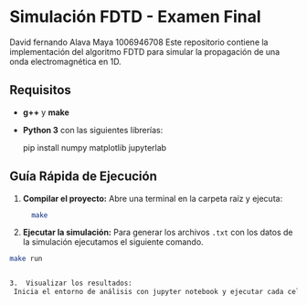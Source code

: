 # Simulación FDTD - Examen Final
David fernando Alava Maya 
1006946708
Este repositorio contiene la implementación del algoritmo FDTD para simular la propagación de una onda electromagnética en 1D.

## Requisitos

* **g++** y **make**
* **Python 3** con las siguientes librerías:
  
    pip install numpy matplotlib jupyterlab
 

## Guía Rápida de Ejecución

1.  **Compilar el proyecto:**
    Abre una terminal en la carpeta raíz y ejecuta:
    
    ```bash
      make
    

2.  **Ejecutar la simulación:**
    Para generar los archivos `.txt`  con los datos de la simulación ejecutamos el siguiente comando.

   ```bash 
   make run
   

3.  Visualizar los resultados:
    Inicia el entorno de análisis con jupyter notebook y ejecutar cada celda del programa AnalisisRespuestas.ipynb que se encuentra dentro     de la carpeta llamada python




